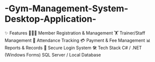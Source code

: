 # -Gym-Management-System-Desktop-Application-
✨ Features  🧑‍🤝‍🧑 Member Registration &amp; Management  🏋️ Trainer/Staff Management  📅 Attendance Tracking  💳 Payment &amp; Fee Management  📊 Reports &amp; Records  🔐 Secure Login System  🛠️ Tech Stack  C# / .NET (Windows Forms)  SQL Server / Local Database
